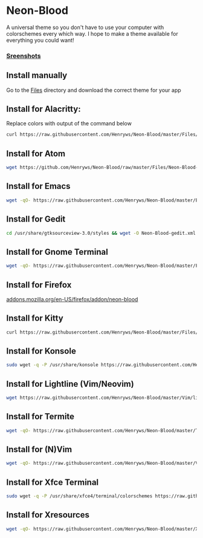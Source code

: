 # Neon-Blood
A universal theme so you don't have to use your computer with colorschemes every which way. I hope to make a theme available for everything you could want! 

### [Sreenshots](https://github.com/Henryws/Neon-Blood/blob/master/screenshots/README.md#alacritty)

## Install manually
Go to the [Files](https://github.com/Henryws/Neon-Blood/tree/master/Files) directory and download the correct theme for your app

## Install for Alacritty:
Replace colors with output of the command below
```bash
curl https://raw.githubusercontent.com/Henryws/Neon-Blood/master/Files/Alacritty.txt
```
## Install for Atom
```bash
wget https://github.com/Henryws/Neon-Blood/raw/master/Files/Neon-Blood-atom-syntax.tar.xz && tar -xf Neon-Blood-atom-syntax.tar.xz && cd Neon-Blood-atom-syntax && npm install
```
## Install for Emacs
```bash
wget -qO- https://raw.githubusercontent.com/Henryws/Neon-Blood/master/Emacs/install.sh | bash
```
## Install for Gedit
```bash
cd /usr/share/gtksourceview-3.0/styles && wget -O Neon-Blood-gedit.xml https://raw.githubusercontent.com/Henryws/Neon-Blood/master/Files/Neon-Blood-gedit.xml
```
## Install for Gnome Terminal
```bash
wget -qO- https://raw.githubusercontent.com/Henryws/Neon-Blood/master/Files/Gnome-Terminal.sh | bash
```
## Install for Firefox
[addons.mozilla.org/en-US/firefox/addon/neon-blood](https://addons.mozilla.org/en-US/firefox/addon/neon-blood/)
## Install for Kitty
```bash
curl https://raw.githubusercontent.com/Henryws/Neon-Blood/master/Files/kitty.txt >> ~/.config/kitty/kitty.conf
```
## Install for Konsole
```bash
sudo wget -q -P /usr/share/konsole https://raw.githubusercontent.com/Henryws/Neon-Blood/master/Files/Neon-Blood.colorscheme
```
## Install for Lightline (Vim/Neovim)
```bash
wget https://raw.githubusercontent.com/Henryws/Neon-Blood/master/Vim/lightline/install.sh | bash
```
## Install for Termite
```bash
wget -qO- https://raw.githubusercontent.com/Henryws/Neon-Blood/master/Termite/install.sh | bash
```
## Install for (N)Vim
```bash
wget -qO- https://raw.githubusercontent.com/Henryws/Neon-Blood/master/Vim/install.sh | bash
```
## Install for Xfce Terminal
```bash
sudo wget -q -P /usr/share/xfce4/terminal/colorschemes https://raw.githubusercontent.com/Henryws/Neon-Blood/master/Files/Neon-Blood.theme
```
## Install for Xresources
```bash
wget -qO- https://raw.githubusercontent.com/Henryws/Neon-Blood/master/Xresources/install.sh | bash
```
